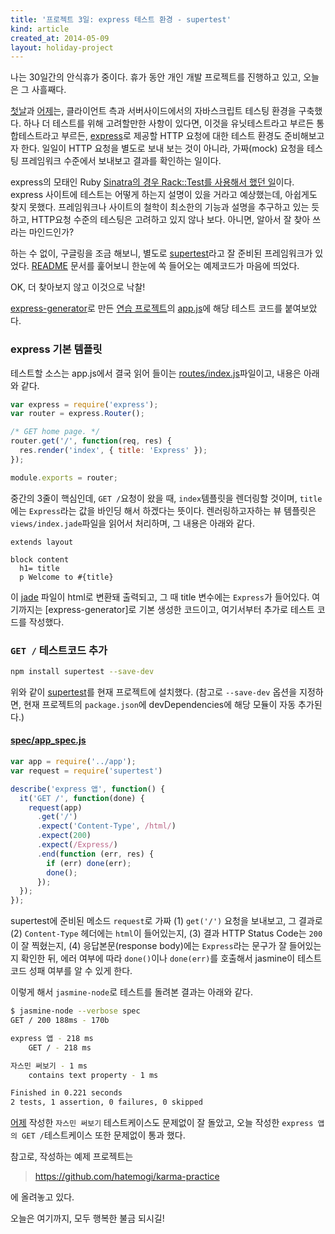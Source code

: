 ```yaml
---
title: '프로젝트 3일: express 테스트 환경 - supertest'
kind: article
created_at: 2014-05-09
layout: holiday-project
---
```


나는 30일간의 안식휴가 중이다. 휴가 동안 개인 개발 프로젝트를 진행하고 있고, 오늘은 그 사흘째다. 

[첫날]과 [어제]는, 클라이언트 측과 서버사이드에서의 자바스크립트 테스팅 환경을 구축했다. 하나 더 테스트를 위해 고려할만한 사항이 있다면, 이것을 유닛테스트라고 부르든 통합테스트라고 부르든, [express]로 제공할 HTTP 요청에 대한 테스트 환경도 준비해보고자 한다. 일일이 HTTP 요청을 별도로 보내 보는 것이 아니라, 가짜(mock) 요청을 테스팅 프레임워크 수준에서 보내보고 결과를 확인하는 일이다. 

express의 모태인 Ruby [Sinatra의 경우 Rack::Test를 사용해서 했던 일](http://www.sinatrarb.com/testing.html)이다. express 사이트에 테스트는 어떻게 하는지 설명이 있을 거라고 예상했는데, 아쉽게도 찾지 못했다. 프레임워크나 사이트의 철학이 최소한의 기능과 설명을 추구하고 있는 듯하고, HTTP요청 수준의 테스팅은 고려하고 있지 않나 보다. 아니면, 알아서 잘 찾아 쓰라는 마인드인가? 

하는 수 없이, 구글링을 조금 해보니, 별도로 [supertest]라고 잘 준비된 프레임워크가 있었다. [README](https://github.com/visionmedia/supertest#readme) 문서를 훑어보니 한눈에 쏙 들어오는 예제코드가 마음에 띄었다. 

OK, 더 찾아보지 않고 이것으로 낙찰!

[express-generator](https://github.com/expressjs/generator)로 만든 [연습 프로젝트](https://github.com/hatemogi/karma-practice)의 [app.js](https://github.com/hatemogi/karma-practice/blob/master/app.js)에 해당 테스트 코드를 붙여보았다. 


### express 기본 템플릿 

테스트할 소스는 app.js에서 결국 읽어 들이는 [routes/index.js](https://github.com/hatemogi/karma-practice/blob/master/routes/index.js)파일이고, 내용은 아래와 같다.

```javascript
var express = require('express');
var router = express.Router();

/* GET home page. */
router.get('/', function(req, res) {
  res.render('index', { title: 'Express' });
});

module.exports = router;
```

중간의 3줄이 핵심인데, ```GET /```요청이 왔을 때, ```index```템플릿을 렌더링할 것이며, ```title```에는 ```Express```라는 값을 바인딩 해서 하겠다는 뜻이다. 렌러링하고자하는 뷰 템플릿은 ```views/index.jade```파일을 읽어서 처리하며, 그 내용은 아래와 같다.

```jade
extends layout

block content
  h1= title
  p Welcome to #{title}
```

이 [jade] 파일이 html로 변환돼 출력되고, 그 때 title 변수에는 ```Express```가 들어있다. 여기까지는 [express-generator]로 기본 생성한 코드이고, 여기서부터 추가로 테스트 코드를 작성했다.

### ```GET /``` 테스트코드 추가

```bash
npm install supertest --save-dev
```

위와 같이 [supertest]를 현재 프로젝트에 설치했다. (참고로 ```--save-dev``` 옵션을 지정하면, 현재 프로젝트의 ```package.json```에 devDependencies에 해당 모듈이 자동 추가된다.)

#### [spec/app_spec.js](https://github.com/hatemogi/karma-practice/blob/master/spec/app_spec.js)

```javascript
var app = require('../app');
var request = require('supertest')

describe('express 앱', function() {
  it('GET /', function(done) {
    request(app)
      .get('/')
      .expect('Content-Type', /html/)
      .expect(200)
      .expect(/Express/)
      .end(function (err, res) {
        if (err) done(err);
        done();
      });
  });
});
```

supertest에 준비된 메소드 ```request```로 가짜 (1) ```get('/')``` 요청을 보내보고, 그 결과로 (2) ```Content-Type``` 헤더에는 ```html```이 들어있는지, (3) 결과 HTTP Status Code는 ```200```이 잘 찍혔는지, (4) 응답본문(response body)에는 ```Express```라는 문구가 잘 들어있는지 확인한 뒤, 에러 여부에 따라 ```done()```이나 ```done(err)```를 호출해서 jasmine이 테스트코드 성패 여부를 알 수 있게 한다. 

이렇게 해서 ```jasmine-node```로 테스트를 돌려본 결과는 아래와 같다.

```bash
$ jasmine-node --verbose spec
GET / 200 188ms - 170b

express 앱 - 218 ms
    GET / - 218 ms

자스민 써보기 - 1 ms
    contains text property - 1 ms

Finished in 0.221 seconds
2 tests, 1 assertion, 0 failures, 0 skipped
```

[어제] 작성한 ```자스민 써보기``` 테스트케이스도 문제없이 잘 돌았고, 오늘 작성한 ```express 앱의 GET /```테스트케이스 또한 문제없이 통과 했다. 

참고로, 작성하는 예제 프로젝트는

> <https://github.com/hatemogi/karma-practice>

에 올려놓고 있다. 

오늘은 여기까지, 모두 행복한 불금 되시길!

[첫날]: /holiday-project-day-01/
[어제]: /holiday-project-day-02/
[supertest]: https://github.com/visionmedia/supertest
[Karma]: http://karma-runner.github.io/
[Jasmine]: http://jasmine.github.io/
[express]: http://expressjs.com/
[mocha]: http://visionmedia.github.io/mocha/
[vows]: http://vowsjs.org/
[expresso]: http://visionmedia.github.io/expresso/
[should.js]: https://github.com/visionmedia/should.js
[nodeunit]: https://github.com/caolan/nodeunit
[jasmine-node]: https://github.com/mhevery/jasmine-node
[jade]: http://jade-lang.com/